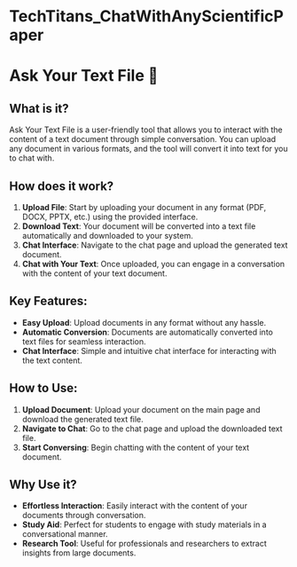 # TechTitans_ChatWithAnyScientificPaper

# Ask Your Text File 💬

## What is it?
Ask Your Text File is a user-friendly tool that allows you to interact with the content of a text document through simple conversation. You can upload any document in various formats, and the tool will convert it into text for you to chat with.

## How does it work?
1. **Upload File**: Start by uploading your document in any format (PDF, DOCX, PPTX, etc.) using the provided interface.
2. **Download Text**: Your document will be converted into a text file automatically and downloaded to your system.
3. **Chat Interface**: Navigate to the chat page and upload the generated text document.
4. **Chat with Your Text**: Once uploaded, you can engage in a conversation with the content of your text document.

## Key Features:
- **Easy Upload**: Upload documents in any format without any hassle.
- **Automatic Conversion**: Documents are automatically converted into text files for seamless interaction.
- **Chat Interface**: Simple and intuitive chat interface for interacting with the text content.

## How to Use:
1. **Upload Document**: Upload your document on the main page and download the generated text file.
2. **Navigate to Chat**: Go to the chat page and upload the downloaded text file.
3. **Start Conversing**: Begin chatting with the content of your text document.

## Why Use it?
- **Effortless Interaction**: Easily interact with the content of your documents through conversation.
- **Study Aid**: Perfect for students to engage with study materials in a conversational manner.
- **Research Tool**: Useful for professionals and researchers to extract insights from large documents.
